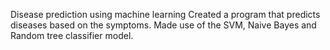Disease prediction using machine learning
Created a program that predicts diseases based on the symptoms.
Made use of the SVM, Naive Bayes and Random tree classifier model.
